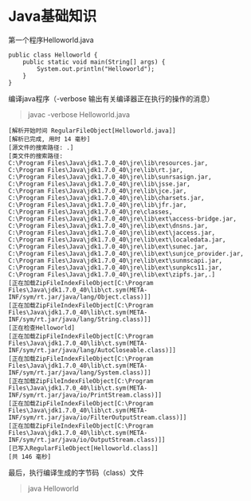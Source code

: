 # Java基础知识

第一个程序Helloworld.java

    public class Helloworld {
    	public static void main(String[] args) {
    		System.out.println("Helloworld");
    	}
    }

编译java程序（-verbose 输出有关编译器正在执行的操作的消息）
    
> javac -verbose Helloworld.java
    
    [解析开始时间 RegularFileObject[Helloworld.java]]
    [解析已完成, 用时 14 毫秒]
    [源文件的搜索路径: .]
    [类文件的搜索路径: 
    C:\Program Files\Java\jdk1.7.0_40\jre\lib\resources.jar,
    C:\Program Files\Java\jdk1.7.0_40\jre\lib\rt.jar,
    C:\Program Files\Java\jdk1.7.0_40\jre\lib\sunrsasign.jar,
    C:\Program Files\Java\jdk1.7.0_40\jre\lib\jsse.jar,
    C:\Program Files\Java\jdk1.7.0_40\jre\lib\jce.jar,
    C:\Program Files\Java\jdk1.7.0_40\jre\lib\charsets.jar,
    C:\Program Files\Java\jdk1.7.0_40\jre\lib\jfr.jar,
    C:\Program Files\Java\jdk1.7.0_40\jre\classes,
    C:\Program Files\Java\jdk1.7.0_40\jre\lib\ext\access-bridge.jar,
    C:\Program Files\Java\jdk1.7.0_40\jre\lib\ext\dnsns.jar,
    C:\Program Files\Java\jdk1.7.0_40\jre\lib\ext\jaccess.jar,
    C:\Program Files\Java\jdk1.7.0_40\jre\lib\ext\localedata.jar,
    C:\Program Files\Java\jdk1.7.0_40\jre\lib\ext\sunec.jar,
    C:\Program Files\Java\jdk1.7.0_40\jre\lib\ext\sunjce_provider.jar,
    C:\Program Files\Java\jdk1.7.0_40\jre\lib\ext\sunmscapi.jar,
    C:\Program Files\Java\jdk1.7.0_40\jre\lib\ext\sunpkcs11.jar,
    C:\Program Files\Java\jdk1.7.0_40\jre\lib\ext\zipfs.jar,.]
    [正在加载ZipFileIndexFileObject[C:\Program Files\Java\jdk1.7.0_40\lib\ct.sym(META-INF/sym/rt.jar/java/lang/Object.class)]]
    [正在加载ZipFileIndexFileObject[C:\Program Files\Java\jdk1.7.0_40\lib\ct.sym(META-INF/sym/rt.jar/java/lang/String.class)]]
    [正在检查Helloworld]
    [正在加载ZipFileIndexFileObject[C:\Program Files\Java\jdk1.7.0_40\lib\ct.sym(META-INF/sym/rt.jar/java/lang/AutoCloseable.class)]]
    [正在加载ZipFileIndexFileObject[C:\Program Files\Java\jdk1.7.0_40\lib\ct.sym(META-INF/sym/rt.jar/java/lang/System.class)]]
    [正在加载ZipFileIndexFileObject[C:\Program Files\Java\jdk1.7.0_40\lib\ct.sym(META-INF/sym/rt.jar/java/io/PrintStream.class)]]
    [正在加载ZipFileIndexFileObject[C:\Program Files\Java\jdk1.7.0_40\lib\ct.sym(META-INF/sym/rt.jar/java/io/FilterOutputStream.class)]]
    [正在加载ZipFileIndexFileObject[C:\Program Files\Java\jdk1.7.0_40\lib\ct.sym(META-INF/sym/rt.jar/java/io/OutputStream.class)]]
    [已写入RegularFileObject[Helloworld.class]]
    [共 146 毫秒]
    
最后，执行编译生成的字节码（class）文件

> java Helloworld



















    
